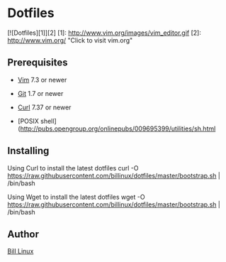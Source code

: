 # Dotfiles

[![Dotfiles][1]][2]
[1]: http://www.vim.org/images/vim_editor.gif
[2]: http://www.vim.org/ "Click to visit vim.org"



## Prerequisites

* [Vim](http://www.vim.org/) 7.3 or newer
* [Git](http://git-scm.com/) 1.7 or newer
* [Curl](http://http://curl.haxx.se/) 7.37 or newer

* [POSIX shell](http://pubs.opengroup.org/onlinepubs/009695399/utilities/sh.html


## Installing
Using Curl to install the latest dotfiles
    curl -O https://raw.githubusercontent.com/billinux/dotfiles/master/bootstrap.sh | /bin/bash

Using Wget to install the latest dotfiles
    wget -O https://raw.githubusercontent.com/billinux/dotfiles/master/bootstrap.sh | /bin/bash

## Author
[Bill Linux](mailto:bill.linux@laposte.net)


